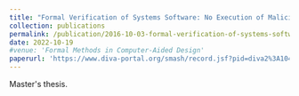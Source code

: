 ```yaml
---
title: "Formal Verification of Systems Software: No Execution of Malicious Software in Linux in Networked Embedded Systems"
collection: publications
permalink: /publication/2016-10-03-formal-verification-of-systems-software:-no-execution-of-malicious-software-in-linux-in-networked-embedded-systems-0
date: 2022-10-19
#venue: 'Formal Methods in Computer-Aided Design'
paperurl: 'https://www.diva-portal.org/smash/record.jsf?pid=diva2%3A1045316&dswid=9694'
---
```

Master's thesis.
